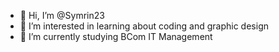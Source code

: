 - 👋 Hi, I’m @Symrin23
- 👀 I’m interested in learning about coding and graphic design
- 🌱 I’m currently studying BCom IT Management

<!---
Symrin23/Symrin23 is a ✨ special ✨ repository because its `README.md` (this file) appears on your GitHub profile.
You can click the Preview link to take a look at your changes.
--->
